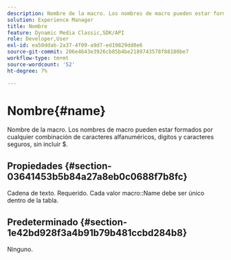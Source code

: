 ```yaml
---
description: Nombre de la macro. Los nombres de macro pueden estar formados por cualquier combinación de caracteres alfanuméricos, dígitos y caracteres seguros, sin incluir $.
solution: Experience Manager
title: Nombre
feature: Dynamic Media Classic,SDK/API
role: Developer,User
exl-id: ea50ddab-2a37-4f09-a9d7-ed19829dd0e6
source-git-commit: 206e4643e3926cb85b4be2189743578f88180be7
workflow-type: tm+mt
source-wordcount: '52'
ht-degree: 7%

---
```


# Nombre{#name}

Nombre de la macro. Los nombres de macro pueden estar formados por cualquier combinación de caracteres alfanuméricos, dígitos y caracteres seguros, sin incluir $.

## Propiedades {#section-03641453b5b84a27a8eb0c0688f7b8fc}

Cadena de texto. Requerido. Cada valor macro::Name debe ser único dentro de la tabla.

## Predeterminado {#section-1e42bd928f3a4b91b79b481ccbd284b8}

Ninguno.
